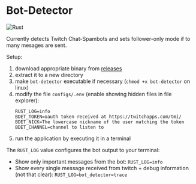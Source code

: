 # Bot-Detector

![Rust](https://github.com/MoBlaa/bot-detector/workflows/Rust/badge.svg)

Currently detects Twitch Chat-Spambots and sets follower-only mode if to many mesages are sent.

Setup: 

1. download appropriate binary from [releases](https://github.com/MoBlaa/bot-detector/releases)
2. extract it to a new directory
3. make `bot-detector` executable if necessary (`chmod +x bot-detector` on linux)
4. modify the file `configs/.env` (enable showing hidden files in file explorer):
    ```dotenv
    RUST_LOG=info
    BDET_TOKEN=oauth token received at https://twitchapps.com/tmi/
    BDET_NICK=The lowercase nickname of the user matching the token
    BDET_CHANNEL=channel to listen to
    ```
5. run the application by executing it in a terminal

The `RUST_LOG` value configures the bot output to your terminal:

- Show only important messages from the bot: `RUST_LOG=info`
- Show every single message received from twitch + debug information (not that clear): `RUST_LOG=bot_detector=trace`
